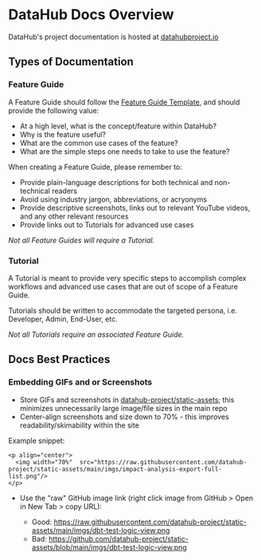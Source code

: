 # DataHub Docs Overview

DataHub's project documentation is hosted at [datahubproject.io](https://docs.datahub.com/docs)

## Types of Documentation

### Feature Guide

A Feature Guide should follow the [Feature Guide Template](_feature-guide-template.md), and should provide the following value:

- At a high level, what is the concept/feature within DataHub?
- Why is the feature useful?
- What are the common use cases of the feature?
- What are the simple steps one needs to take to use the feature?

When creating a Feature Guide, please remember to:

- Provide plain-language descriptions for both technical and non-technical readers
- Avoid using industry jargon, abbreviations, or acryonyms
- Provide descriptive screenshots, links out to relevant YouTube videos, and any other relevant resources
- Provide links out to Tutorials for advanced use cases

_Not all Feature Guides will require a Tutorial._

### Tutorial

A Tutorial is meant to provide very specific steps to accomplish complex workflows and advanced use cases that are out of scope of a Feature Guide.

Tutorials should be written to accommodate the targeted persona, i.e. Developer, Admin, End-User, etc.

_Not all Tutorials require an associated Feature Guide._

## Docs Best Practices

### Embedding GIFs and or Screenshots

- Store GIFs and screenshots in [datahub-project/static-assets](https://github.com/datahub-project/static-assets); this minimizes unnecessarily large image/file sizes in the main repo
- Center-align screenshots and size down to 70% - this improves readability/skimability within the site

Example snippet:

```
<p align="center">
  <img width="70%"  src="https://raw.githubusercontent.com/datahub-project/static-assets/main/imgs/impact-analysis-export-full-list.png"/>
</p>
```

- Use the "raw" GitHub image link (right click image from GitHub > Open in New Tab > copy URL):

  - Good: https://raw.githubusercontent.com/datahub-project/static-assets/main/imgs/dbt-test-logic-view.png
  - Bad: https://github.com/datahub-project/static-assets/blob/main/imgs/dbt-test-logic-view.png
